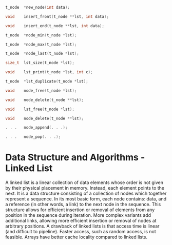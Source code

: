 ```c
t_node	*new_node(int data);
```

```c
void	insert_front(t_node **lst, int data);
```

```c
void	insert_end(t_node **lst, int data);
```

```c
t_node	*node_min(t_node *lst);
```

```c
t_node	*node_max(t_node *lst);
```

```c
t_node	*node_last(t_node *lst);
```

```c
size_t	lst_size(t_node *lst);
```


```c
void	lst_print(t_node *lst, int c);
```


```c
t_node	*lst_duplicate(t_node *lst);
```

```c
void	node_free(t_node *lst);
```

```c
void	node_delete(t_node **lst);
```

```c
void	lst_free(t_node *lst);
```

```c
void	node_delete(t_node **lst);
```

```c
. . .	node_append(. . .);
```
```c
. . .	node_pop(. . .);
```

# Data Structure and Algorithms - Linked List  

 A linked list is a linear collection of data elements whose order is not given by their physical placement in memory. Instead, each element points to the next. It is a data structure consisting of a collection of nodes which together represent a sequence. In its most basic form, each node contains: data, and a reference (in other words, a link) to the next node in the sequence. This structure allows for efficient insertion or removal of elements from any position in the sequence during iteration. More complex variants add additional links, allowing more efficient insertion or removal of nodes at arbitrary positions. A drawback of linked lists is that access time is linear (and difficult to pipeline). Faster access, such as random access, is not feasible. Arrays have better cache locality compared to linked lists.